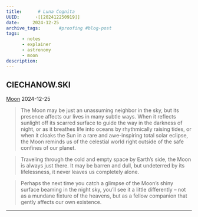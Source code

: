 ```yaml
---
title:      # Luna Cognita 
UUID:      ›[[202412250919]] 
date:     2024-12-25
archive_tags:       #proofing #blog-post 
tags:       
      - notes
      - explainer
      - astronomy
      - moon
description: 
---
```

## CIECHANOW.SKI
[Moon](https://ciechanow.ski/moon/)
2024-12-25

> The Moon may be just an unassuming neighbor in the sky, but its presence affects our lives in many subtle ways. When it reflects sunlight off its scarred surface to guide the way in the darkness of night, or as it breathes life into oceans by rhythmically raising tides, or when it cloaks the Sun in a rare and awe-inspiring total solar eclipse, the Moon reminds us of the celestial world right outside of the safe confines of our planet.

> Traveling through the cold and empty space by Earth’s side, the Moon is always just there. It may be barren and dull, but undeterred by its lifelessness, it never leaves us completely alone.

> Perhaps the next time you catch a glimpse of the Moon’s shiny surface beaming in the night sky, you’ll see it a little differently – not as a mundane fixture of the heavens, but as a fellow companion that gently affects our own existence.



----------------------------------
<!--
## Source: Bartosz Ciechanowski 

## See Also



## References

-->

